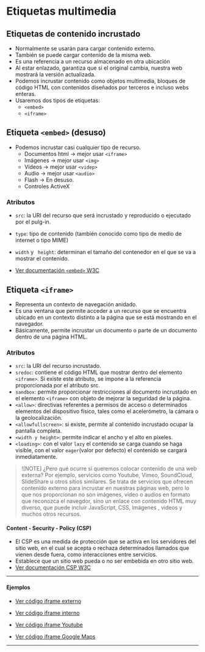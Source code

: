 # Etiquetas multimedia

## Etiquetas de contenido incrustado
- Normalmente se usarán para cargar contenido externo.
- También se puede cargar contenido de la misma web.
- Es una referencia a un recurso almacenado en otra ubicación
- Al estar enlazado, garantiza que si el original cambia, nuestra web mostrará la versión actualizada.
- Podemos incrustar contenido como objetos multimedia, bloques de código HTML con contenidos diseñados por terceros e incluso webs enteras.
- Usaremos dos tipos de etiquetas:
    - `<embed>`
    - `<iframe>`

## Etiqueta `<embed>` (desuso)
- Podemos incrustar casi cualquier tipo de recurso.
    - Documentos html -> mejor usar `<iframe>`
    - Imágenes -> mejor usar `<img>`
    - Vídeos -> mejor usar `<videp>`
    - Audio -> mejor usar `<audio>`
    - Flash -> En desuso.
    - Controles ActiveX
### Atributos
- `src`: la URI del recurso que será incrustado y reproducido o ejecutado por el pulg-in.
- `type`: tipo de contenido (también conocido como tipo de medio de internet o tipo MIME)
- `width` y ` height`: determinan el tamaño del contenedor en el que se va a mostrar el contenido.

- [Ver documentación `<embed>` W3C](https://www.w3schools.com/tags/tag_embed.asp)

## Etiqueta `<iframe>`
- Representa un contexto de navegación anidado.
- Es una ventana que permite acceder a un recurso que se encuentra ubicado en un contexto distinto a la página que se está mostrando en el navegador.
- Básicamente, permite incrustar un documento o parte de un documento dentro de una página HTML.

### Atributos
- `src`: la URI del recurso incrustado.
- `sredoc`: contiene el código HTML que mostrar dentro del elemento `<iframe>`. Si existe este atributo, se impone a la referencia proporcionada por el atributo src.
- `sandbox`: permite proporcionar restricciones al documento incrustado en el elemento `<iframe>` con objeto de mejorar la seguridad de la página.
- `<allow>`: directivas referentes a permisos de acceso o determinados elementos del dispositivo físico, tales como el acelerómetro, la cámara o la geolocalización.
- `<allowfullscreen>`: si existe, permite al contenido incrustado ocupar la pantalla completa.
- `<width y height>`: permite indicar el ancho y el alto en píxeles.
- `<loading>`: con el valor `lazy` el contenido se carga cuando se haga visible, con el valor `eager`(valor por defecto) el contenido se cargará inmediatamente.

>![NOTE]
> ¿Pero qué ocurre si queremos colocar contenido de una web externa?
> Por ejemplo, servicios como Youtube, Vimeo, SoundCloud, SlideShare u otros sitios similares.
> Se trata de servicios que ofrecen contenido externo para incrustar en nuestras páginas web, pero lo que nos proporcionan no son imágenes, video o audios en formato que reconozca el navegdor, sino un enlace con contenido HTML muy diverso, que puede incluir JavaScript, CSS, imágenes , videos y muchos otros recursos.

#### Content - Security - Policy (CSP)
- El CSP es una medida de protección que se activa en los servidores del sitio web, en el cual se acepta o rechaza determinados llamados que vienen desde fuera, como interacciones entre servicios.
- Establece que un sitio web pueda o no ser embebida en otro sitio web.
- [Ver documentación CSP W3C](https://www.w3.org/TR/CSP3/)

---
#### Ejemplos


- [Ver código iframe externo](html/iframe/ejercicio4.html)

- [Ver código iframe interno](html/iframe/ejercicio5.html)

- [Ver código iframe Youtube](html/iframe/ejercicio6.html)

- [Ver código iframe Google Maps](html/iframe/ejercicio6.html)
---






